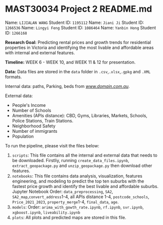 # MAST30034 Project 2 README.md
Name: `LIJIALAN WANG`
Student ID: `1195112`
Name: `Jiani Ji`
Student ID: `1266536`
Name: `Lingyi Feng`
Student ID: `1086464`
Name: `Yanbin Hong`
Student ID: `1266168`

**Research Goal:** Predicting rental prices and growth trends for residential properties in Victoria and identifying the most livable and affordable areas with internal and external features.

**Timeline:** WEEK 6 - WEEK 10, and WEEK 11 & 12 for presentation.

**Data:** Data files are stored in the `data` folder in `.csv`,`.xlsx`,`.gpkg` and `.XML` formats.

Internal data: 
paths, Parking, beds from *www.domain.com.au*. 

External data: 
- People's Income
- Number of Schools
- Amenities (APIs distance): CBD, Gyms, Libraries, Markets, Schools, Police Stations, Train Stations.
- Neighborhood Safety
- Number of immigrants
- Population

To run the pipeline, please visit the files below:
1. `scripts`: This file contains all the internal and external data that needs to be downloaded. Firstliy, running `create_data_files.ipynb`, `extract_geopackage.py` and `unzip_geopackage.py` then download other features.
2. `notebooks`: This file contains data analysis, visualization, features engineering, and modeling to predict the top ten suburbs with the fastest price growth and identify the best livable and affordable suburbs. Jupyter Notebook Order: `data_preprocessing`, `SA2`, `SA2_map`,`convert_address`1-4, all APIs distance 1-4, `postcode_schools`, `Price_2021_2023`, `property_merge`1-4, `final_data`, `age`.
3. `models`: Order: `arima_with_gowth_rate.ipynb`, `rf.ipynb`, `svr.ipynb`, `xgboost.ipynb`, `liveability.ipynb`
4. `plots`: All plots and predicted maps are stored in this file.